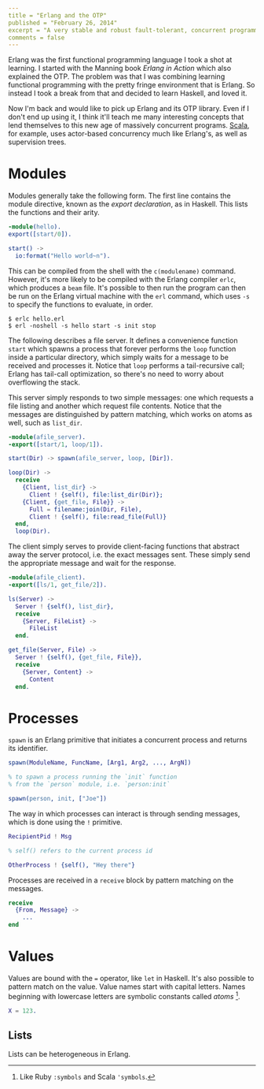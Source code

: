 ```yaml
---
title = "Erlang and the OTP"
published = "February 26, 2014"
excerpt = "A very stable and robust fault-tolerant, concurrent programming language"
comments = false
---
```


Erlang was the first functional programming language I took a shot at learning. I started with the Manning book _Erlang in Action_ which also explained the OTP. The problem was that I was combining learning functional programming with the pretty fringe environment that is Erlang. So instead I took a break from that and decided to learn Haskell, and loved it.

Now I'm back and would like to pick up Erlang and its OTP library. Even if I don't end up using it, I think it'll teach me many interesting concepts that lend themselves to this new age of massively concurrent programs. [Scala], for example, uses actor-based concurrency much like Erlang's, as well as supervision trees.

[Scala]: /notes/scala/

<toc/>

# Modules

Modules generally take the following form. The first line contains the module directive, known as the _export declaration_, as in Haskell. This lists the functions and their arity.

``` erlang
-module(hello).
export([start/0]).

start() ->
  io:format("Hello world~n").
```

This can be compiled from the shell with the `c(modulename)` command. However, it's more likely to be compiled with the Erlang compiler `erlc`, which produces a `beam` file. It's possible to then run the program can then be run on the Erlang virtual machine with the `erl` command, which uses `-s` to specify the functions to evaluate, in order.

``` console
$ erlc hello.erl
$ erl -noshell -s hello start -s init stop
```

The following describes a file server. It defines a convenience function `start` which spawns a process that forever performs the `loop` function inside a particular directory, which simply waits for a message to be received and processes it. Notice that `loop` performs a tail-recursive call; Erlang has tail-call optimization, so there's no need to worry about overflowing the stack.

This server simply responds to two simple messages: one which requests a file listing and another which request file contents. Notice that the messages are distinguished by pattern matching, which works on atoms as well, such as `list_dir`.

``` erlang
-module(afile_server).
-export([start/1, loop/1]).

start(Dir) -> spawn(afile_server, loop, [Dir]).

loop(Dir) ->
  receive
    {Client, list_dir} ->
      Client ! {self(), file:list_dir(Dir)};
    {Client, {get_file, File}} ->
      Full = filename:join(Dir, File),
      Client ! {self(), file:read_file(Full)}
  end,
  loop(Dir).
```

The client simply serves to provide client-facing functions that abstract away the server protocol, i.e. the exact messages sent. These simply send the appropriate message and wait for the response.

``` erlang
-module(afile_client).
-export([ls/1, get_file/2]).

ls(Server) ->
  Server ! {self(), list_dir},
  receive
    {Server, FileList} ->
      FileList
  end.

get_file(Server, File) ->
  Server ! {self(), {get_file, File}},
  receive
    {Server, Content} ->
      Content
  end.
```

# Processes

`spawn` is an Erlang primitive that initiates a concurrent process and returns its identifier.

``` erlang
spawn(ModuleName, FuncName, [Arg1, Arg2, ..., ArgN])

% to spawn a process running the `init` function
% from the `person` module, i.e. `person:init`

spawn(person, init, ["Joe"])
```

The way in which processes can interact is through sending messages, which is done using the `!` primitive.

``` erlang
RecipientPid ! Msg

% self() refers to the current process id

OtherProcess ! {self(), "Hey there"}
```

Processes are received in a `receive` block by pattern matching on the messages.

``` erlang
receive
  {From, Message} ->
    ...
end
```

# Values

Values are bound with the `=` operator, like `let` in Haskell. It's also possible to pattern match on the value. Value names start with capital letters. Names beginning with lowercase letters are symbolic constants called _atoms_ [^atoms].

[^atoms]: Like Ruby `:symbols` and Scala `'symbols`.

``` erlang
X = 123.
```

## Lists

Lists can be heterogeneous in Erlang.
